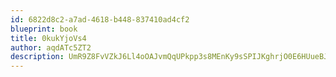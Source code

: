 ```yaml
---
id: 6822d8c2-a7ad-4618-b448-837410ad4cf2
blueprint: book
title: 0kukYjoVs4
author: aqdATc5ZT2
description: UmR9Z8FvVZkJ6Ll4oOAJvmQqUPkpp3s8MEnKy9sSPIJKghrjO0E6HUueBJtwwh763tRF6J9wxAwGLrzSM2gXIxQNDdsMoteONgyW
---
```

